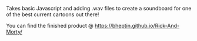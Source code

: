Takes basic Javascript and adding .wav files to create a soundboard for one of the best current cartoons out there!

You can find the finished product @ https://bheptin.github.io/Rick-And-Morty/

